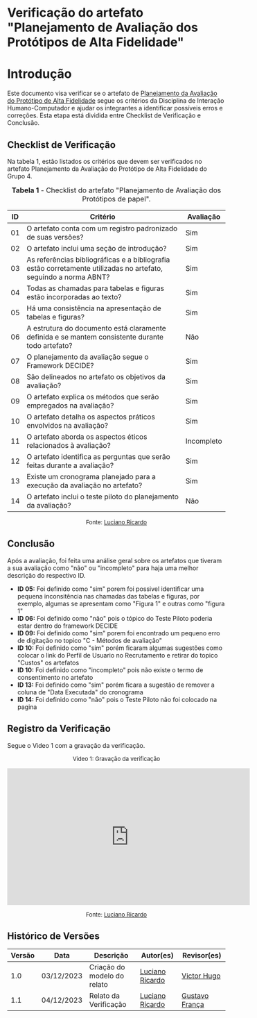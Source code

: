 # Verificação do artefato "Planejamento de Avaliação dos Protótipos de Alta Fidelidade"

# Introdução

Este documento visa verificar se o artefato de [Planejamento da Avaliação do Protótipo de Alta Fidelidade](https://interacao-humano-computador.github.io/2023.2-Dominio-Publico/design_avalaiacao_desenvolvimento/nivel3/prototipo_alta_fidelidade/planejamento_avaliacao/) segue os critérios da Disciplina de Interação Humano-Computador e ajudar os integrantes a identificar possíveis erros e correções. Esta etapa está dividida entre Checklist de Verificação e Conclusão.


## Checklist de Verificação

Na tabela 1, estão listados os critérios que devem ser verificados no artefato Planejamento da Avaliação do Protótipo de Alta Fidelidade do Grupo 4.

<font size="3"><p style="text-align: center"><b>Tabela 1</b> - Checklist do artefato "Planejamento de Avaliação dos Protótipos de papel". </p></font>

| ID  | Critério                                                                                                         | Avaliação  |
| --- | ---------------------------------------------------------------------------------------------------------------- | ---------- |
| 01  | O artefato conta com um registro padronizado de suas versões?                                                    | Sim        |
| 02  | O artefato inclui uma seção de introdução?                                                                       | Sim        |
| 03  | As referências bibliográficas e a bibliografia estão corretamente utilizadas no artefato, seguindo a norma ABNT? | Sim        |
| 04  | Todas as chamadas para tabelas e figuras estão incorporadas ao texto?                                            | Sim        |
| 05  | Há uma consistência na apresentação de tabelas e figuras?                                                        | Sim        |
| 06  | A estrutura do documento está claramente definida e se mantem consistente durante todo artefato?                 | Não        |
| 07  | O planejamento da avaliação segue o Framework DECIDE?                                                            | Sim        |
| 08  | São delineados no artefato os objetivos da avaliação?                                                            | Sim        |
| 09  | O artefato explica os métodos que serão empregados na avaliação?                                                 | Sim        |
| 10  | O artefato detalha os aspectos práticos envolvidos na avaliação?                                                 | Sim        |
| 11  | O artefato aborda os aspectos éticos relacionados à avaliação?                                                   | Incompleto |
| 12  | O artefato identifica as perguntas que serão feitas durante a avaliação?                                         | Sim        |
| 13  | Existe um cronograma planejado para a execução da avaliação no artefato?                                         | Sim        |
| 14  | O artefato inclui o teste piloto do planejamento da avaliação?                                                   | Não        |

<font size="2"><p style="text-align: center">Fonte:  [Luciano Ricardo](https://github.com/l-ricardo)</p></font>

## Conclusão

Após a avaliação, foi feita uma análise geral sobre os artefatos que tiveram a sua avaliação como "não" ou "incompleto" para haja uma melhor descrição do respectivo ID.

- **ID 05:** Foi definido como "sim" porem foi possivel identificar uma pequena inconsitência nas chamadas das tabelas e figuras, por exemplo, algumas se apresentam como "Figura 1" e outras como "figura 1"
- **ID 06:** Foi definido como "não" pois o tópico do Teste Piloto poderia estar dentro do framework DECIDE
- **ID 09:** Foi definido como "sim" porem foi encontrado um pequeno erro de digitação no topico "C - Métodos de avaliação"
- **ID 10:** Foi definido como "sim" porém ficaram algumas sugestões como colocar o link do Perfil de Usuario no Recrutamento e retirar do topico "Custos" os artefatos
- **ID 10:** Foi definido como "incompleto" pois não existe o termo de consentimento no artefato
- **ID 13:** Foi definido como "sim" porém ficara a sugestão de remover a coluna de "Data Executada" do cronograma 
- **ID 14:** Foi definido como "não" pois o Teste Piloto não foi colocado na pagina


## Registro da Verificação

Segue o Video 1 com a gravação da verificação.

<center>

<font size="2"><p style="text-align: center">Video 1: Gravação da verificação</p></font>

<iframe width="560" height="315" src="https://www.youtube.com/embed/6KloZnkIDW4?si=01fscFgFBYuoG-C1" title="YouTube video player" frameborder="0" allow="accelerometer; autoplay; clipboard-write; encrypted-media; gyroscope; picture-in-picture; web-share" allowfullscreen></iframe>

<font size="2"><p style="text-align: center">Fonte:  [Luciano Ricardo](https://github.com/l-ricardo)</p></font>

</center>



## Histórico de Versões

| Versão | Data       | Descrição                   | Autor(es)                                       | Revisor(es)                                     |
| ------ | ---------- | --------------------------- | ----------------------------------------------- | ----------------------------------------------- |
| 1.0    | 03/12/2023 | Criação do modelo do relato | [Luciano Ricardo](https://github.com/l-ricardo) | [Victor Hugo](https://github.com/ViictorHugoo)  |
| 1.1    | 04/12/2023 | Relato da Verificação       | [Luciano Ricardo](https://github.com/l-ricardo) | [Gustavo França](https://github.com/gustavofbs) |


